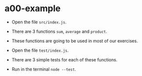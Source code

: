 # a00-example

- Open the file `src/index.js`.

- There are 3 functions `sum`, `average` and `product`.

- These functions are going to be used in most of our exercises.

- Open the file `test/index.js`.

- There are 3 simple tests for each of these functions.

- Run in the terminal `node --test`.
